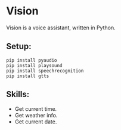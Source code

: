 # Vision
Vision is a voice assistant, written in Python.
## Setup:
```
pip install pyaudio
pip install playsound
pip install speechrecognition
pip install gtts
```
## Skills:
* Get current time.
* Get weather info.
* Get current date.
